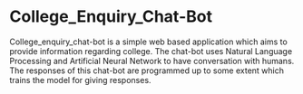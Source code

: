 # College_Enquiry_Chat-Bot
College_enquiry_chat-bot is a simple web based application which aims to provide information regarding college. The chat-bot uses Natural Language Processing and Artificial Neural Network to have conversation with humans. The responses of this chat-bot are programmed up to some extent which trains the model for giving responses.
